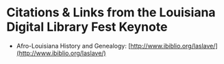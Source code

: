 # Citations & Links from the Louisiana Digital Library Fest Keynote


* Afro-Louisiana History and Genealogy: [http://www.ibiblio.org/laslave/](http://www.ibiblio.org/laslave/)
